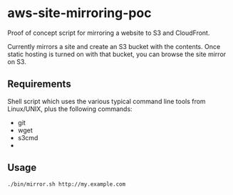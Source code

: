 aws-site-mirroring-poc
======================

Proof of concept script for mirroring a website to S3 and CloudFront.

Currently mirrors a site and create an S3 bucket with the contents. Once static hosting is turned on with
that bucket, you can browse the site mirror on S3.


Requirements
------------

Shell script which uses the various typical command line tools from Linux/UNIX, plus the following commands:

- git
- wget 
- s3cmd
- 

Usage
-----

    ./bin/mirror.sh http://my.example.com
    
    

